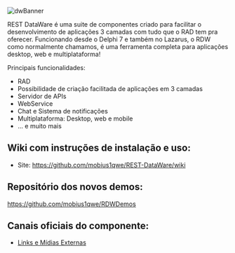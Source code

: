 ![dwBanner](https://github.com/mobius1qwe/REST-DataWare/blob/master/CORE/Images/RDW_Banner_Alpha.png)

REST DataWare é uma suite de componentes criado para facilitar o desenvolvimento de aplicações 3 camadas com tudo que o RAD tem pra oferecer.
Funcionando desde o Delphi 7 e também no Lazarus, o RDW como normalmente chamamos, é uma ferramenta completa para aplicações desktop, web e multiplataforma!

Principais funcionalidades:
* RAD
* Possibilidade de criação facilitada de aplicações em 3 camadas
* Servidor de APIs
* WebService
* Chat e Sistema de notificações
* Multiplataforma: Desktop, web e mobile
* ... e muito mais

## Wiki com instruções de instalação e uso:
* Site: https://github.com/mobius1qwe/REST-DataWare/wiki

## Repositório dos novos demos:
https://github.com/mobius1qwe/RDWDemos

## Canais oficiais do componente:
* [Links e Mídias Externas](https://github.com/mobius1qwe/REST-DataWare/wiki/Links-e-M%C3%ADdias-Externas)

